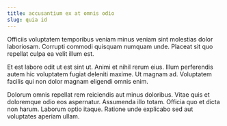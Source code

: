 ```yaml
---
title: accusantium ex at omnis odio
slug: quia id
---
```


Officiis voluptatem temporibus veniam minus veniam sint molestias dolor laboriosam. Corrupti commodi quisquam numquam unde. Placeat sit quo repellat culpa ea velit illum est.

Et est labore odit ut est sint ut. Animi et nihil rerum eius. Illum perferendis autem hic voluptatem fugiat deleniti maxime. Ut magnam ad. Voluptatem facilis qui non dolor magnam eligendi omnis enim.

Dolorum omnis repellat rem reiciendis aut minus doloribus. Vitae quis et doloremque odio eos aspernatur. Assumenda illo totam. Officia quo et dicta non harum. Laborum optio itaque. Ratione unde explicabo sed aut voluptates aperiam ullam.
